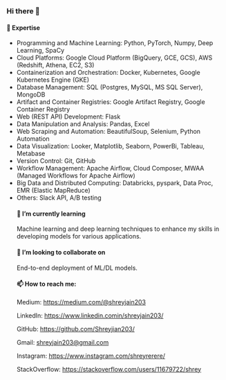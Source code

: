 ### Hi there 👋

#### 🔭 Expertise
  <ul><li>Programming and Machine Learning: Python, PyTorch, Numpy, Deep Learning, SpaCy
  <li>Cloud Platforms: Google Cloud Platform (BigQuery, GCE, GCS), AWS (Redshift, Athena, EC2, S3)
  <li>Containerization and Orchestration: Docker, Kubernetes, Google Kubernetes Engine (GKE)
  <li>Database Management: SQL (Postgres, MySQL, MS SQL Server), MongoDB
  <li>Artifact and Container Registries: Google Artifact Registry, Google Container Registry
  <li>Web (REST API) Development: Flask
  <li>Data Manipulation and Analysis: Pandas, Excel
  <li>Web Scraping and Automation: BeautifulSoup, Selenium, Python Automation
  <li>Data Visualization: Looker, Matplotlib, Seaborn, PowerBi, Tableau, Metabase
  <li>Version Control: Git, GitHub
  <li>Workflow Management: Apache Airflow, Cloud Composer, MWAA (Managed Workflows for Apache Airflow)
  <li>Big Data and Distributed Computing: Databricks, pyspark, Data Proc, EMR (Elastic MapReduce)
  <li>Others: Slack API, A/B testing

#### 🌱 I’m currently learning
Machine learning and deep learning techniques to enhance my skills in developing models for various applications.

#### 👯 I’m looking to collaborate on
End-to-end deployment of ML/DL models.

#### 📫 How to reach me:
Medium: https://medium.com/@shreyjain203

LinkedIn: https://www.linkedin.comin/shreyjain203/

GitHub: https://github.com/Shreyjian203/

Gmail: shreyjain203@gmail.com

Instagram: https://www.instagram.com/shreyrerere/

StackOverflow: https://stackoverflow.com/users/11679722/shrey
